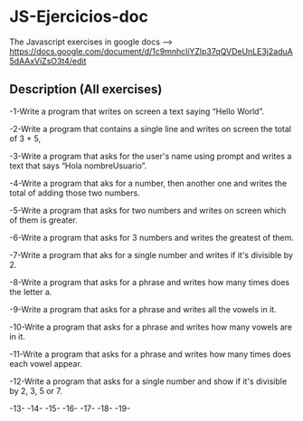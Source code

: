 # JS-Ejercicios-doc
The Javascript exercises in google docs --> https://docs.google.com/document/d/1c9mnhcliYZlp37qQVDeUnLE3j2aduA5dAAxViZsO3t4/edit

## Description (All exercises)

-1-Write a program that writes on screen a text saying “Hello World”.

-2-Write a program that contains a single line and writes on screen the total of 3 + 5,

-3-Write a program that asks for the user's name using prompt and writes a text that says “Hola nombreUsuario”.

-4-Write a program that aks for a number, then another one and writes the total of adding those two numbers.

-5-Write a program that asks for two numbers and writes on screen which of them is greater.

-6-Write a program that asks for 3 numbers and writes the greatest of them.

-7-Write a program that aks for a single number and writes if it's divisible by 2.

-8-Write a program that asks for a phrase and writes how many times does the letter a.

-9-Write a program that asks for a phrase and writes all the vowels in it.

-10-Write a program that asks for a phrase and writes how many vowels are in it.

-11-Write a program that asks for a phrase and writes how many times does each vowel appear.

-12-Write a program that asks for a single number and show if it's divisible by 2, 3, 5 or 7.

-13-
-14-
-15-
-16-
-17-
-18-
-19-